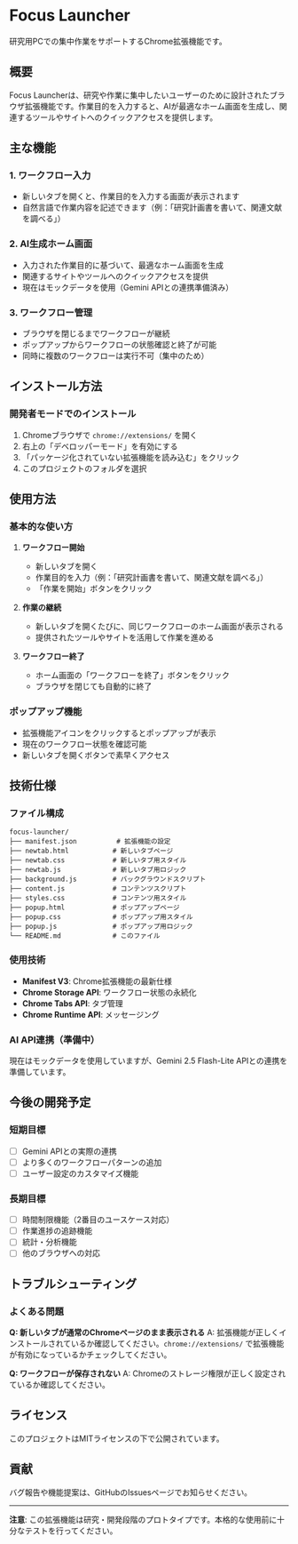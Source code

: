 # Focus Launcher

研究用PCでの集中作業をサポートするChrome拡張機能です。

## 概要

Focus Launcherは、研究や作業に集中したいユーザーのために設計されたブラウザ拡張機能です。作業目的を入力すると、AIが最適なホーム画面を生成し、関連するツールやサイトへのクイックアクセスを提供します。

## 主な機能

### 1. ワークフロー入力
- 新しいタブを開くと、作業目的を入力する画面が表示されます
- 自然言語で作業内容を記述できます（例：「研究計画書を書いて、関連文献を調べる」）

### 2. AI生成ホーム画面
- 入力された作業目的に基づいて、最適なホーム画面を生成
- 関連するサイトやツールへのクイックアクセスを提供
- 現在はモックデータを使用（Gemini APIとの連携準備済み）


### 3. ワークフロー管理
- ブラウザを閉じるまでワークフローが継続
- ポップアップからワークフローの状態確認と終了が可能
- 同時に複数のワークフローは実行不可（集中のため）

## インストール方法

### 開発者モードでのインストール

1. Chromeブラウザで `chrome://extensions/` を開く
2. 右上の「デベロッパーモード」を有効にする
3. 「パッケージ化されていない拡張機能を読み込む」をクリック
4. このプロジェクトのフォルダを選択

## 使用方法

### 基本的な使い方

1. **ワークフロー開始**
   - 新しいタブを開く
   - 作業目的を入力（例：「研究計画書を書いて、関連文献を調べる」）
   - 「作業を開始」ボタンをクリック

2. **作業の継続**
   - 新しいタブを開くたびに、同じワークフローのホーム画面が表示される
   - 提供されたツールやサイトを活用して作業を進める

3. **ワークフロー終了**
   - ホーム画面の「ワークフローを終了」ボタンをクリック
   - ブラウザを閉じても自動的に終了

### ポップアップ機能

- 拡張機能アイコンをクリックするとポップアップが表示
- 現在のワークフロー状態を確認可能
- 新しいタブを開くボタンで素早くアクセス

## 技術仕様

### ファイル構成
```
focus-launcher/
├── manifest.json          # 拡張機能の設定
├── newtab.html           # 新しいタブページ
├── newtab.css            # 新しいタブ用スタイル
├── newtab.js             # 新しいタブ用ロジック
├── background.js         # バックグラウンドスクリプト
├── content.js            # コンテンツスクリプト
├── styles.css            # コンテンツ用スタイル
├── popup.html            # ポップアップページ
├── popup.css             # ポップアップ用スタイル
├── popup.js              # ポップアップ用ロジック
└── README.md             # このファイル
```

### 使用技術
- **Manifest V3**: Chrome拡張機能の最新仕様
- **Chrome Storage API**: ワークフロー状態の永続化
- **Chrome Tabs API**: タブ管理
- **Chrome Runtime API**: メッセージング

### AI API連携（準備中）
現在はモックデータを使用していますが、Gemini 2.5 Flash-Lite APIとの連携を準備しています。

## 今後の開発予定

### 短期目標
- [ ] Gemini APIとの実際の連携
- [ ] より多くのワークフローパターンの追加
- [ ] ユーザー設定のカスタマイズ機能

### 長期目標
- [ ] 時間制限機能（2番目のユースケース対応）
- [ ] 作業進捗の追跡機能
- [ ] 統計・分析機能
- [ ] 他のブラウザへの対応

## トラブルシューティング

### よくある問題

**Q: 新しいタブが通常のChromeページのまま表示される**
A: 拡張機能が正しくインストールされているか確認してください。`chrome://extensions/` で拡張機能が有効になっているかチェックしてください。


**Q: ワークフローが保存されない**
A: Chromeのストレージ権限が正しく設定されているか確認してください。

## ライセンス

このプロジェクトはMITライセンスの下で公開されています。

## 貢献

バグ報告や機能提案は、GitHubのIssuesページでお知らせください。

---

**注意**: この拡張機能は研究・開発段階のプロトタイプです。本格的な使用前に十分なテストを行ってください。 